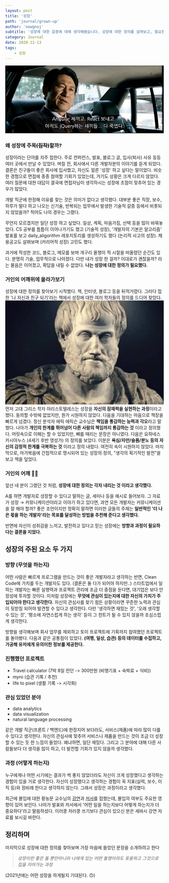 ```yaml
---
layout: post
title: '성장'
path: 'journal/grown-up'
author: 'oowgnoj'
subtitle: '성장에 대한 갈증에 대해 생각해봤습니다. 성장에 대한 정의를 살펴보고, 필요한 두 가지 요소를 정리했습니다.'
category: Journal
date: 2020-12-13
tags:
    - 성장
---
```


![곽철용 짤 생성기](./../images/in-post/kwak.png)

### 왜 성장에 주목~~(집착)~~할까?

성장이라는 단어를 자주 접한다. 주로 컨퍼런스, 발표, 블로그 글, 입사(퇴사) 사유 등등 여러 곳에서 만날 수 있었다. 며칠 전, 회사에서 다른 개발자분의 이야기를 듣게 되었다. 결론은 친구들이 좋은 회사에 입사했고, 자신도 얼른 '성장' 하고 싶다는 말이었다. 비슷한 경험으로 면접에 종종 참여할 기회가 있었는데, 거기도 상황은 크게 다르지 않았다. 여러 질문에 대한 대답이 결국에 면접자님이 생각하시는 성장에 초점이 맞추어 있는 경우가 많았다.

개발 직군에 한정해 이유를 찾는 것은 의미가 없다고 생각했다. 대부분 좋은 직장, 보수, 하루가 멀다 하고 나오는 신기술, 반복되는 업무에서 발생한 기술적 갈증 등에서 비롯되지 않았을까? 적어도 나의 경우는 그랬다.

무언지 모르겠지만 일단 성장 하고 싶었다. 일상, 계획, 마음가짐, 선택 등을 많이 바꿔놓았다. CS 공부를 틈틈이 이어나가기도 했고 (기술적 성장), '개발자의 기본은 알고리즘' 발표를 보고 daily_aligorithm 레포지토리를 생성하기도 했다 (논리적 사고의 성장). 채용공고도 살펴보며 (커리어적 성장) 고민도 했다.

과거에 작성한 코드, 블로그, 메모를 보며 개구리 올챙이 적 시절을 떠올렸던 순간도 있다. 분명히 기술, 업무적으로 나아졌다. 다만 내가 성장 한 걸까? 이대로가 괜찮을까? 라는 물음은 이어졌고, 확답을 내릴 수 없었다. **나는 성장에 대한 정의가 필요했다.**

### 거인의 어깨위에 올라가보기

성장에 대한 정의를 찾아보기 시작했다. 책, 인터넷, 블로그 등을 뒤적거렸다. 그러다 접한 '나 자신과 친구 되기'라는 책에서 성장에 대한 여러 학자들의 정의를 드디어 찾았다.
![(엄근진) 아리스토 텔레스](./../images/in-post/aristotel.png)
먼저 고대 그리스 학자 아리스토텔레스는 성장을 **자신의 잠재력을 실현하는 과정**이라고 했다. 동의할 수밖에 없었지만, 뭔가 시원하지 않았다. 다음을 기대하는 마음으로 책장을 빠르게 넘겼다. 정신 분석자 에릭 에릭슨 교수님은 **책임을 통감하는 능력과 각오**라고 말했다. 나아가 **개인의 한계를 뛰어넘어 다른 사람의 책임까지 통감하는 것** 이라고 정의했다. 머릿속으로 이해는 할 수 있었지만, 뼈를 때리는 문장은 아니였다. 다음은 요하네스 카시아누스 (4세기 후반 영성가) 의 정의를 보았다. 이분은 **욕심/자만/슬픔/분노 등의 자신의 감정적 한계를 극복하는 것** 이라고 정의 내렸다. 여전히 속이 시원하지 않았다. 마지막으로, 마가복음에 간접적으로 명시되어 있는 성장의 정의, "생각의 획기적인 발전"을 보고 책을 덮었다.

### 거인의 어깨 👋🏻

앞선 네 분이 그랬던 것 처럼, **성장에 대한 정의는 각자 내리는 것 이라고 생각했다.**

A를 하면 개발자로 성장할 수 있다고 말하는 글, 세미나 등을 예시로 들어보자. 그 자료가 성장 → 커뮤니케이션이라고 이야기 하고 있다면, 과연 모든 개발자는 커뮤니케이션을 잘 해야 할까? 좋은 조언이지만 정확히 말하면 이러한 글들의 주제는 **일반적인 '더 나은 몫을 하는 개발자'라는 목표를 달성하는 방법을 추천해 준다고 생각했다.**

반면에 자신이 성취감을 느끼고, 발전하고 있다고 믿는 성장에는 **방향과 과정이 필요하다는 결론을 지었다.**

## 성장의 주된 요소 두 가지

### 방향 (무엇을 하는지)

어떤 사람은 빠르게 프로그램을 만드는 것이 좋은 개발자라고 생각하는 반면, Clean Code에 가치를 두는 개발자도 있다. (결론은 둘 다가 되어야 하지만..) 스타트업에서 일하는 개발자는 빠른 실행력과 프로젝트 관리에 조금 더 중점을 둔다면, 대기업은 보다 안정성에 투자할 것이다. 이처럼 성장에는 **무엇에 관심이 있는지에 대한 자신의 가치가 주입되어야 한다고 생각한다.** 자신의 관심사를 찾기 힘든 상황이라면 꾸준한 노력과 관심이 뒷받침 되어야 발견할 수 있다고 생각한다. 다만 '생각하면 재밌는 것', '오래 생각할 수 있는 것', '평소에 자연스럽게 하는 생각' 등이 그 힌트가 될 수 있지 않을까 조심스럽게 생각한다.

방향을 생각해보며 회사 업무를 제외하고 토이 프로젝트에 기획까지 참여했던 프로젝트를 돌아봤다. 다음과 같은 공통점이 있었다. **(여행, 일상, 습관) 등의 데이터를 수집하고, 가공해 유저에게 유의미한 정보를 제공한다.**

### 진행했던 프로젝트

-   Travel calculator (7박 8일 런던 -> 300만원 (비행기표 + 숙박료 + 식비))
-   myro (습관 기록 / 추천)
-   life to pixel (생활 기록 -> 시각화)

### 관심 있었던 분야

-   data analytics
-   data visualization
-   natural language processing

같은 개발 직군(프론트 / 백엔드)에 한정지어 보더라도, 서비스(제품)에 따라 많이 다를 수 있다고 생각한다. 자신의 관심사에 맞추어 서비스나 제품을 만드는 것이 조금 더 성장할 수 있는 듯 한 느낌이 들었다. 왜냐하면, 일단 재밌다. 그리고 그 분야에 대해 다른 사람들보다 더 생각을 많이 하고, 더 발전할 기회가 있지 않을까 생각했다.

### 과정 (어떻게 하는지)

누구에게나 어떤 시기에는 결과가 썩 좋지 않았더라도 자신이 크게 성장했다고 생각하는 경험이 있을 거로 생각한다. 자신이 성장했다고 생각하는 경험이 꼭 지표(실력, 보수, 이직 등)와 정비례 한다고 생각하지 않는다. 그래서 성장은 과정이라고 생각했다.

최근에 몰입에 대한 황농문 교수님의 [강연](https://www.youtube.com/watch?v=sJ9vZxOIEMQ)과 [저서](http://www.kyobobook.co.kr/product/detailViewKor.laf?ejkGb=&barcode=9791191119640)를 접했는데, 몰입의 여부도 주요한 영향이 있어 보인다. 나아가 발표와 저서에서 '어떤 일을 하는지보다 어떻게 하는지가 더 중요하다'라고 말씀하셨다. 이러쿵 저러쿵 쓰기보다 관심이 있으신 분은 세바시 강연 자료를 보시길 바란다.

## 정리하며

마지막으로 성장에 대한 정의를 찾아보며 가장 마음에 들었던 문장을 소개하려고 한다

> _성장이란 좋은 돌 뿐만아니라 나에게 있는 어떤 돌맹이라도 포용하고 그것으로 집을 지어가는 과정_

(2021년에는 어떤 성장을 하게될지 기대된다. 🙃)

